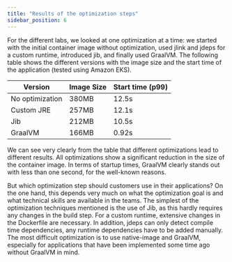 ```yaml
---
title: "Results of the optimization steps"
sidebar_position: 6
---
```


For the different labs, we looked at one optimization at a time: we started with the initial container image without optimization, used jlink and jdeps for a custom runtime, introduced jib, and finally used GraalVM. The following table shows the different versions with the image size and the start time of the application (tested using Amazon EKS).

| Version         | Image Size | Start time (p99) |
| -----------     |------------|------------------|
| No optimization | 380MB      | 12.5s            |
| Custom JRE      | 257MB      | 12.1s            |
| Jib             | 212MB      | 10.5s            |
| GraalVM         | 166MB      | 0.92s            |

We can see very clearly from the table that different optimizations lead to different results. All optimizations show a significant reduction in the size of the container image. In terms of startup times, GraalVM clearly stands out with less than one second, for the well-known reasons.

But which optimization step should customers use in their applications? On the one hand, this depends very much on what the optimization goal is and what technical skills are available in the teams. The simplest of the optimization techniques mentioned is the use of Jib, as this hardly requires any changes in the build step. For a custom runtime, extensive changes in the Dockerfile are necessary. In addition, jdeps can only detect compile time dependencies, any runtime dependencies have to be added manually. The most difficult optimization is to use native-image and GraalVM, especially for applications that have been implemented some time ago without GraalVM in mind.
